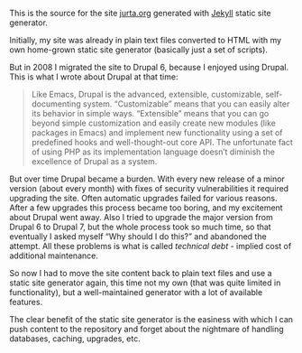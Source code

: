 
This is the source for the site [jurta.org](https://jurta.github.io/)
generated with [Jekyll](https://jekyllrb.com/) static site generator.

Initially, my site was already in plain text files converted to HTML with
my own home-grown static site generator (basically just a set of scripts).

But in 2008 I migrated the site to Drupal 6, because I enjoyed using Drupal.
This is what I wrote about Drupal at that time:

> Like Emacs, Drupal is the advanced, extensible, customizable, self-documenting system.
> “Customizable” means that you can easily alter its behavior in simple ways.
> “Extensible” means that you can go beyond simple customization and easily
> create new modules (like packages in Emacs) and implement new functionality
> using a set of predefined hooks and well-thought-out core API.
> The unfortunate fact of using PHP as its implementation language
> doesn’t diminish the excellence of Drupal as a system.

But over time Drupal became a burden.  With every new release of a minor
version (about every month) with fixes of security vulnerabilities it
required upgrading the site.  Often automatic upgrades failed for various
reasons.  After a few upgrades this process became too boring, and my
excitement about Drupal went away.  Also I tried to upgrade the major
version from Drupal 6 to Drupal 7, but the whole process took so much time,
so that eventually I asked myself “Why should I do this?” and abandoned the
attempt.  All these problems is what is called _technical debt_ - implied
cost of additional maintenance.

So now I had to move the site content back to plain text files
and use a static site generator again, this time not my own
(that was quite limited in functionality), but a well-maintained
generator with a lot of available features.

The clear benefit of the static site generator is the easiness with which
I can push content to the repository and forget about the nightmare of
handling databases, caching, upgrades, etc.
